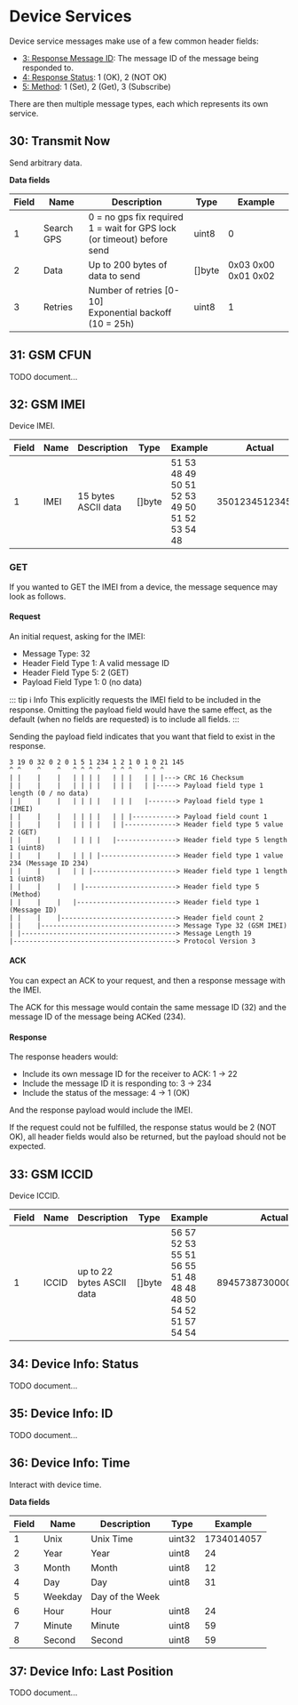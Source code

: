 <script setup>
import GenerateConsts from '../../../components/GenerateConsts.vue'
import FancyBytes from '../../../components/FancyBytes.vue'
</script>

# Device Services

Device service messages make use of a few common header fields:

- [3: Response Message ID](./../headers#_3-response-message-id): The message ID of the message being responded to.
- [4: Response Status](./../headers#_4-response-status): 1 (OK), 2 (NOT OK)
- [5: Method](./../headers#_5-method): 1 (Set), 2 (Get), 3 (Subscribe)

There are then multiple message types, each which represents its own service.

## 30: Transmit Now

Send arbitrary data.

**Data fields**

| Field | Name       | Description                      | Type   | Example |
| ----- | ---------- | -------------------------------- | ------ | ------- |
| 1     | Search GPS | 0 = no gps fix required<br>1 = wait for GPS lock (or timeout) before send | uint8  | 0       |
| 2     | Data       | Up to 200 bytes of data to send  | []byte | 0x03 0x00 0x01 0x02 |
| 3     | Retries    | Number of retries [0-10]<br>Exponential backoff (10 = 25h)                | uint8  | 1 |
<!-- Priority -->

## 31: GSM CFUN

TODO document...

## 32: GSM IMEI

Device IMEI.

<!-- <GenerateConsts :prefix="'MD_GSM_IMEI_'" :enumName="'MyEnum'" :dataPath="'messages/32/data'"/> -->

| Field | Name       | Description                      | Type   | Example | Actual |
| ----- | ---------- | -------------------------------- | ------ | ------- | - |
| 1     | IMEI | 15 bytes ASCII data | []byte  | 51 53 48 49 50 51 52 53 49 50 51 52 53 54 48 | 350123451234560 |

### GET

If you wanted to GET the IMEI from a device, the message sequence may look as follows.

#### Request

An initial request, asking for the IMEI:
 - Message Type: 32
 - Header Field Type 1: A valid message ID
 - Header Field Type 5: 2 (GET)
 - Payload Field Type 1: 0 (no data)

::: tip ℹ️ Info
This explicitly requests the IMEI field to be included in the response. Omitting the payload field would have the same effect, as the default (when no fields are requested) is to include all fields.
:::

Sending the payload field indicates that you want that field to exist in the response.

```
3 19 0 32 0 2 0 1 5 1 234 1 2 1 0 1 0 21 145
^ ^    ^    ^   ^ ^ ^ ^   ^ ^ ^   ^ ^ ^
| |    |    |   | | | |   | | |   | | |---> CRC 16 Checksum
| |    |    |   | | | |   | | |   | |-----> Payload field type 1 length (0 / no data)
| |    |    |   | | | |   | | |   |-------> Payload field type 1 (IMEI)
| |    |    |   | | | |   | | |-----------> Payload field count 1
| |    |    |   | | | |   | |-------------> Header field type 5 value 2 (GET)
| |    |    |   | | | |   |---------------> Header field type 5 length 1 (uint8)
| |    |    |   | | | |-------------------> Header field type 1 value 234 (Message ID 234)
| |    |    |   | | |---------------------> Header field type 1 length 1 (uint8)
| |    |    |   | |-----------------------> Header field type 5 (Method)
| |    |    |   |-------------------------> Header field type 1 (Message ID)
| |    |    |-----------------------------> Header field count 2
| |    |----------------------------------> Message Type 32 (GSM IMEI)
| |---------------------------------------> Message Length 19
|-----------------------------------------> Protocol Version 3
```

#### ACK

You can expect an ACK to your request, and then a response message with the IMEI.

The ACK for this message would contain the same message ID (32) and the message ID of the message being ACKed (234).

<FancyBytes
    byteString="3 17 0 5 0 0 0 2 0 1 2 1 32 1 234 176 65"
    :byteDefinition="[
        { pos: 0, len: 1, desc: 'Protocol Version', type: 'uint8', value: 3 },
        { pos: 1, len: 2, desc: 'Message Length', type: 'uint16', value: 17 },
        { pos: 3, len: 2, desc: 'Message Type', type: 'uint16', value: 5 },
        { pos: 5, len: 2, desc: 'Header Field Count', type: 'uint16', value: 0 },
        { pos: 7, len: 2, desc: 'Payload Field Count', type: 'uint16', value: 2 },
        { pos: 9, len: 2, desc: 'Payload Fields', type: '[]uint8', value: '1, 2' },
        { pos: 11, len: 1, desc: '1st Payload Field (1) length', type: 'uint8', value: 1 },
        { pos: 12, len: 1, desc: '1st Payload Field (1) value (ACKed message type)', type: 'uint8', value: 32, bold: true },
        { pos: 13, len: 1, desc: '2nd Payload Field (2) length', type: 'uint8', value: 1 },
        { pos: 14, len: 1, desc: '2nd Payload Field (2) value (ACKed message ID)', type: 'uint8', value: 234, bold: true  },
        { pos: 15, len: 2, desc: 'Checksum', type: 'uint16' },
    ]"
/>

#### Response

The response headers would:
 - Include its own message ID for the receiver to ACK: 1 -> 22
 - Include the message ID it is responding to: 3 -> 234
 - Include the status of the message: 4 -> 1 (OK)

And the response payload would include the IMEI.

<FancyBytes
    byteString="3 42 0 32 0 3 0 1 3 4 1 22 1 234 1 1 1 0 1 20 56 57 52 53 55 51 56 55 51 48 48 48 48 50 54 52 51 57 54 54 159 188"
    :byteDefinition="[
        { pos: 0, len: 1, desc: 'Protocol Version', type: 'uint8', value: 3 },
        { pos: 1, len: 2, desc: 'Message Length', type: 'uint16', value: 42 },
        { pos: 3, len: 2, desc: 'Message Type', type: 'uint16', value: 32 },
        { pos: 5, len: 2, desc: 'Header Field Count', type: 'uint16', value: 3 },
        { pos: 7, len: 3, desc: 'Header Fields', type: '[]uint8', value: '1, 3, 4' },
        { pos: 10, len: 1, desc: '1st Header field (1 Message ID) length', type: 'uint8', value: 1},
        { pos: 11, len: 1, desc: '1st Header field (1 Message ID) value', type: 'uint8', value: 22},
        { pos: 12, len: 1, desc: '2nd Header field (3 Response to Message ID) length', type: 'uint8', value: 1},
        { pos: 13, len: 1, desc: '2nd Header field (3 Response to Message ID) value', type: 'uint8', value: 234},
        { pos: 14, len: 1, desc: '3rd Header field (4 Message Status) length', type: 'uint8', value: 1},
        { pos: 15, len: 1, desc: '3rd Header field (4 Message Status) value', type: 'uint8', value: 1},
        { pos: 16, len: 2, desc: 'Payload Field Count', type: 'uint16', value: 1 },
        { pos: 18, len: 1, desc: 'Payload Fields', type: '[]uint8', value: '1' },
        { pos: 19, len: 1, desc: '1st Payload Field (1 IMEI) length', type: 'uint8', value: 20 },
        { pos: 20, len: 20, desc: '1st Payload Field (1 IMEI) value', type: '[]uint8', value: '56 57 52 53 55 51 56 55 51 48 48 48 48 50 54 52 51 57 54 54', bold:true },
        { pos: 40, len: 2, desc: 'Checksum', type: 'uint16' },
    ]"
/>

If the request could not be fulfilled, the response status would be 2 (NOT OK), all header fields would also be returned, but the payload should not be expected.


## 33: GSM ICCID

Device ICCID.

| Field | Name       | Description                      | Type   | Example | Actual |
| ----- | ---------- | -------------------------------- | ------ | ------- | - |
| 1     | ICCID | up to 22 bytes ASCII data | []byte  | 56 57 52 53 55 51 56 55 51 48 48 48 48 50 54 52 51 57 54 54  | 89457387300002643966 |

## 34: Device Info: Status

TODO document...

## 35: Device Info: ID

TODO document...

## 36: Device Info: Time

Interact with device time.

**Data fields**

| Field | Name     | Description       | Type | Example |
| ----- | -------- | ----------------- | ---- | ---- |
| 1     | Unix     | Unix Time         | uint32 | 1734014057 |
| 2     | Year     | Year              | uint8 | 24 |
| 3     | Month    | Month             | uint8 | 12 |
| 4     | Day      | Day               | uint8 | 31 |
| 5     | Weekday  | Day of the Week   | | |
| 6     | Hour     | Hour              | uint8 | 24 |
| 7     | Minute   | Minute            | uint8 | 59 |
| 8     | Second   | Second            | uint8 | 59 |

<!-- TODO, should year be a full year instead of just 24...?! -->

## 37: Device Info: Last Position

TODO document...
